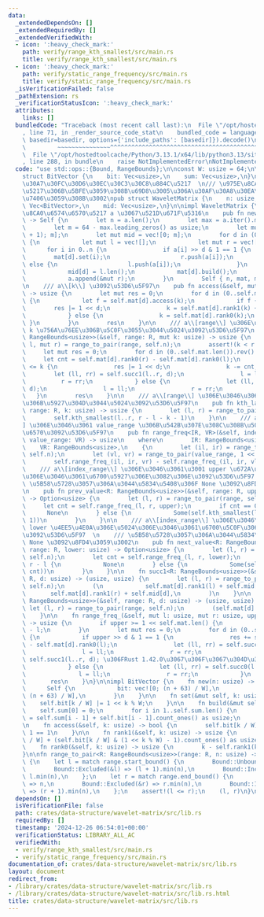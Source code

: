 ```yaml
---
data:
  _extendedDependsOn: []
  _extendedRequiredBy: []
  _extendedVerifiedWith:
  - icon: ':heavy_check_mark:'
    path: verify/range_kth_smallest/src/main.rs
    title: verify/range_kth_smallest/src/main.rs
  - icon: ':heavy_check_mark:'
    path: verify/static_range_frequency/src/main.rs
    title: verify/static_range_frequency/src/main.rs
  _isVerificationFailed: false
  _pathExtension: rs
  _verificationStatusIcon: ':heavy_check_mark:'
  attributes:
    links: []
  bundledCode: "Traceback (most recent call last):\n  File \"/opt/hostedtoolcache/Python/3.13.1/x64/lib/python3.13/site-packages/onlinejudge_verify/documentation/build.py\"\
    , line 71, in _render_source_code_stat\n    bundled_code = language.bundle(stat.path,\
    \ basedir=basedir, options={'include_paths': [basedir]}).decode()\n          \
    \         ~~~~~~~~~~~~~~~^^^^^^^^^^^^^^^^^^^^^^^^^^^^^^^^^^^^^^^^^^^^^^^^^^^^^^^^^^^^^^^^^^\n\
    \  File \"/opt/hostedtoolcache/Python/3.13.1/x64/lib/python3.13/site-packages/onlinejudge_verify/languages/rust.py\"\
    , line 288, in bundle\n    raise NotImplementedError\nNotImplementedError\n"
  code: "use std::ops::{Bound, RangeBounds};\n\nconst W: usize = 64;\n\n#[derive(Clone)]\n\
    struct BitVector {\n    bit: Vec<usize>,\n    sum: Vec<usize>,\n}\n\n/// \u30A6\
    \u30A7\u30FC\u30D6\u30EC\u30C3\u30C8\u884C\u5217  \n/// \u975E\u8CA0\u6574\u6570\
    \u5217\u306B\u5BFE\u3059\u308B\u69D8\u3005\u306A\u30AF\u30A8\u30EA\u3092\u51E6\
    \u7406\u3059\u308B\u3002\npub struct WaveletMatrix {\n    n: usize,\n    mat:\
    \ Vec<BitVector>,\n    mid: Vec<usize>,\n}\n\nimpl WaveletMatrix {\n    /// \u975E\
    \u8CA0\u6574\u6570\u5217 a \u3067\u521D\u671F\u5316\n    pub fn new(mut a: Vec<usize>)\
    \ -> Self {\n        let n = a.len();\n        let max = a.iter().max().max(Some(&2)).unwrap();\n\
    \        let m = 64 - max.leading_zeros() as usize;\n        let mut mat = vec![BitVector::new(n\
    \ + 1); m];\n        let mut mid = vec![0; m];\n        for d in (0..m).rev()\
    \ {\n            let mut l = vec![];\n            let mut r = vec![];\n      \
    \      for i in 0..n {\n                if a[i] >> d & 1 == 1 {\n            \
    \        mat[d].set(i);\n                    r.push(a[i]);\n                }\
    \ else {\n                    l.push(a[i]);\n                }\n            }\n\
    \            mid[d] = l.len();\n            mat[d].build();\n            a = l;\n\
    \            a.append(&mut r);\n        }\n        Self { n, mat, mid }\n    }\n\
    \n    /// a\\[k\\] \u3092\u53D6\u5F97\n    pub fn access(&self, mut k: usize)\
    \ -> usize {\n        let mut res = 0;\n        for d in (0..self.mat.len()).rev()\
    \ {\n            let f = self.mat[d].access(k);\n            if f {\n        \
    \        res |= 1 << d;\n                k = self.mat[d].rank1(k) + self.mid[d];\n\
    \            } else {\n                k = self.mat[d].rank0(k);\n           \
    \ }\n        }\n        res\n    }\n\n    /// a\\[range\\] \u306E\u3046\u3061\
    \ k \u756A\u76EE\u306B\u5C0F\u3055\u3044\u5024\u3092\u53D6\u5F97\n    pub fn kth_smallest<R:\
    \ RangeBounds<usize>>(&self, range: R, mut k: usize) -> usize {\n        let (mut\
    \ l, mut r) = range_to_pair(range, self.n);\n        assert!(k < r - l);\n   \
    \     let mut res = 0;\n        for d in (0..self.mat.len()).rev() {\n       \
    \     let cnt = self.mat[d].rank0(r) - self.mat[d].rank0(l);\n            if cnt\
    \ <= k {\n                res |= 1 << d;\n                k -= cnt;\n        \
    \        let (ll, rr) = self.succ1(l..r, d);\n                l = ll;\n      \
    \          r = rr;\n            } else {\n                let (ll, rr) = self.succ0(l..r,\
    \ d);\n                l = ll;\n                r = rr;\n            }\n     \
    \   }\n        res\n    }\n\n    /// a\\[range\\] \u306E\u3046\u3061 k \u756A\u76EE\
    \u306B\u5927\u304D\u3044\u5024\u3092\u53D6\u5F97\n    pub fn kth_largest<R: RangeBounds<usize>>(&self,\
    \ range: R, k: usize) -> usize {\n        let (l, r) = range_to_pair(range, self.n);\n\
    \        self.kth_smallest(l..r, r - l - k - 1)\n    }\n\n    /// a\\[index_range\\\
    ] \u306E\u3046\u3061 value_range \u306B\u542B\u307E\u308C\u308B\u5024\u306E\u500B\
    \u6570\u3092\u53D6\u5F97\n    pub fn range_freq<IR, VR>(&self, index_range: IR,\
    \ value_range: VR) -> usize\n    where\n        IR: RangeBounds<usize>,\n    \
    \    VR: RangeBounds<usize>,\n    {\n        let (il, ir) = range_to_pair(index_range,\
    \ self.n);\n        let (vl, vr) = range_to_pair(value_range, 1 << self.mat.len());\n\
    \        self.range_freq_(il, ir, vr) - self.range_freq_(il, ir, vl)\n    }\n\n\
    \    /// a\\[index_range\\] \u306E\u3046\u3061\u3001 upper \u672A\u6E80\u306E\u5024\
    \u306E\u3046\u3061\u6700\u5927\u306E\u3082\u306E\u3092\u53D6\u5F97  \n    ///\
    \ \u5B58\u5728\u3057\u306A\u3044\u5834\u5408\u306F None \u3092\u8FD4\u3059\u3002\
    \n    pub fn prev_value<R: RangeBounds<usize>>(&self, range: R, upper: usize)\
    \ -> Option<usize> {\n        let (l, r) = range_to_pair(range, self.n);\n   \
    \     let cnt = self.range_freq_(l, r, upper);\n        if cnt == 0 {\n      \
    \      None\n        } else {\n            Some(self.kth_smallest(l..r, cnt -\
    \ 1))\n        }\n    }\n\n    /// a\\[index_range\\] \u306E\u3046\u3061\u3001\
    \ lower \u4EE5\u4E0A\u306E\u5024\u306E\u3046\u3061\u6700\u5C0F\u306E\u3082\u306E\
    \u3092\u53D6\u5F97  \n    /// \u5B58\u5728\u3057\u306A\u3044\u5834\u5408\u306F\
    \ None \u3092\u8FD4\u3059\u3002\n    pub fn next_value<R: RangeBounds<usize>>(&self,\
    \ range: R, lower: usize) -> Option<usize> {\n        let (l, r) = range_to_pair(range,\
    \ self.n);\n        let cnt = self.range_freq_(l, r, lower);\n        if cnt ==\
    \ r - l {\n            None\n        } else {\n            Some(self.kth_smallest(l..r,\
    \ cnt))\n        }\n    }\n\n    fn succ1<R: RangeBounds<usize>>(&self, range:\
    \ R, d: usize) -> (usize, usize) {\n        let (l, r) = range_to_pair(range,\
    \ self.n);\n        (\n            self.mat[d].rank1(l) + self.mid[d],\n     \
    \       self.mat[d].rank1(r) + self.mid[d],\n        )\n    }\n\n    fn succ0<R:\
    \ RangeBounds<usize>>(&self, range: R, d: usize) -> (usize, usize) {\n       \
    \ let (l, r) = range_to_pair(range, self.n);\n        (self.mat[d].rank0(l), self.mat[d].rank0(r))\n\
    \    }\n\n    fn range_freq_(&self, mut l: usize, mut r: usize, upper: usize)\
    \ -> usize {\n        if upper >= 1 << self.mat.len() {\n            return r\
    \ - l;\n        }\n        let mut res = 0;\n        for d in (0..self.mat.len()).rev()\
    \ {\n            if upper >> d & 1 == 1 {\n                res += self.mat[d].rank0(r)\
    \ - self.mat[d].rank0(l);\n                let (ll, rr) = self.succ1(l..r, d);\n\
    \                l = ll;\n                r = rr;\n                // (l, r) =\
    \ self.succ1(l..r, d); \u306FRust 1.42.0\u3067\u306F\u3067\u304D\u306A\u3044\n\
    \            } else {\n                let (ll, rr) = self.succ0(l..r, d);\n \
    \               l = ll;\n                r = rr;\n            }\n        }\n \
    \       res\n    }\n}\n\nimpl BitVector {\n    fn new(n: usize) -> Self {\n  \
    \      Self {\n            bit: vec![0; (n + 63) / W],\n            sum: vec![0;\
    \ (n + 63) / W],\n        }\n    }\n\n    fn set(&mut self, k: usize) {\n    \
    \    self.bit[k / W] |= 1 << k % W;\n    }\n\n    fn build(&mut self) {\n    \
    \    self.sum[0] = 0;\n        for i in 1..self.sum.len() {\n            self.sum[i]\
    \ = self.sum[i - 1] + self.bit[i - 1].count_ones() as usize;\n        }\n    }\n\
    \n    fn access(&self, k: usize) -> bool {\n        self.bit[k / W] >> k % W &\
    \ 1 == 1\n    }\n\n    fn rank1(&self, k: usize) -> usize {\n        self.sum[k\
    \ / W] + (self.bit[k / W] & (1 << k % W) - 1).count_ones() as usize\n    }\n\n\
    \    fn rank0(&self, k: usize) -> usize {\n        k - self.rank1(k)\n    }\n\
    }\n\nfn range_to_pair<R: RangeBounds<usize>>(range: R, n: usize) -> (usize, usize)\
    \ {\n    let l = match range.start_bound() {\n        Bound::Unbounded => 0,\n\
    \        Bound::Excluded(&l) => (l + 1).min(n),\n        Bound::Included(&l) =>\
    \ l.min(n),\n    };\n    let r = match range.end_bound() {\n        Bound::Unbounded\
    \ => n,\n        Bound::Excluded(&r) => r.min(n),\n        Bound::Included(&r)\
    \ => (r + 1).min(n),\n    };\n    assert!(l <= r);\n    (l, r)\n}\n"
  dependsOn: []
  isVerificationFile: false
  path: crates/data-structure/wavelet-matrix/src/lib.rs
  requiredBy: []
  timestamp: '2024-12-26 06:54:01+00:00'
  verificationStatus: LIBRARY_ALL_AC
  verifiedWith:
  - verify/range_kth_smallest/src/main.rs
  - verify/static_range_frequency/src/main.rs
documentation_of: crates/data-structure/wavelet-matrix/src/lib.rs
layout: document
redirect_from:
- /library/crates/data-structure/wavelet-matrix/src/lib.rs
- /library/crates/data-structure/wavelet-matrix/src/lib.rs.html
title: crates/data-structure/wavelet-matrix/src/lib.rs
---
```

